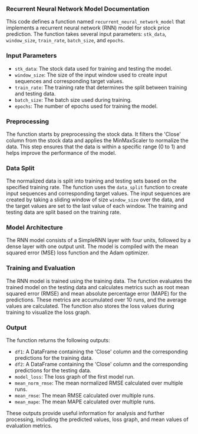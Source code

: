 ### Recurrent Neural Network Model Documentation

This code defines a function named `recurrent_neural_network_model` that implements a recurrent neural network (RNN) model for stock price prediction. The function takes several input parameters: `stk_data`, `window_size`, `train_rate`, `batch_size`, and `epochs`.

### Input Parameters

- `stk_data`: The stock data used for training and testing the model.
- `window_size`: The size of the input window used to create input sequences and corresponding target values.
- `train_rate`: The training rate that determines the split between training and testing data.
- `batch_size`: The batch size used during training.
- `epochs`: The number of epochs used for training the model.

### Preprocessing

The function starts by preprocessing the stock data. It filters the 'Close' column from the stock data and applies the MinMaxScaler to normalize the data. This step ensures that the data is within a specific range (0 to 1) and helps improve the performance of the model.

### Data Split

The normalized data is split into training and testing sets based on the specified training rate. The function uses the `data_split` function to create input sequences and corresponding target values. The input sequences are created by taking a sliding window of size `window_size` over the data, and the target values are set to the last value of each window. The training and testing data are split based on the training rate.

### Model Architecture

The RNN model consists of a SimpleRNN layer with four units, followed by a dense layer with one output unit. The model is compiled with the mean squared error (MSE) loss function and the Adam optimizer.

### Training and Evaluation

The RNN model is trained using the training data. The function evaluates the trained model on the testing data and calculates metrics such as root mean squared error (RMSE) and mean absolute percentage error (MAPE) for the predictions. These metrics are accumulated over 10 runs, and the average values are calculated. The function also stores the loss values during training to visualize the loss graph.

### Output

The function returns the following outputs:

- `df1`: A DataFrame containing the 'Close' column and the corresponding predictions for the training data.
- `df2`: A DataFrame containing the 'Close' column and the corresponding predictions for the testing data.
- `model_loss`: The loss graph of the first model run.
- `mean_norm_rmse`: The mean normalized RMSE calculated over multiple runs.
- `mean_rmse`: The mean RMSE calculated over multiple runs.
- `mean_mape`: The mean MAPE calculated over multiple runs.

These outputs provide useful information for analysis and further processing, including the predicted values, loss graph, and mean values of evaluation metrics.
